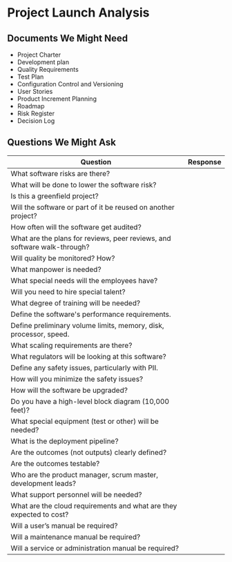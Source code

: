 # Project Launch Analysis

## Documents We Might Need

- Project Charter
- Development plan
- Quality Requirements
- Test Plan
- Configuration Control and Versioning
- User Stories
- Product Increment Planning
- Roadmap
- Risk Register
- Decision Log

## Questions We Might Ask

|Question|Response|
|---|---|
| What software risks are there?|  |
| What will be done to lower the software risk?|  |
| Is this a greenfield project? |  |
| Will the software or part of it be reused on another project?|  |
| How often will the software get audited?|  |
| What are the plans for reviews, peer reviews, and software walk-through?|  |
| Will quality be monitored? How?|  |
| What manpower is needed?|  |
| What special needs will the employees have?|  |
| Will you need to hire special talent? |  |
| What degree of training will be needed?|  |
| Define the software's performance requirements.|  |
| Define preliminary volume limits, memory, disk, processor, speed.|  |
| What scaling requirements are there?|  |
| What regulators will be looking at this software? |  |
| Define any safety issues, particularly with PII.|  |
| How will you minimize the safety issues? |  |
| How will the software be upgraded?|  |
| Do you have a high-level block diagram (10,000 feet)?|  |
| What special equipment (test or other) will be needed?|  |
| What is the deployment pipeline? |  |
| Are the outcomes (not outputs) clearly defined?|  |
| Are the outcomes testable? |  |
| Who are the product manager, scrum master, development leads?|  |
| What support personnel will be needed?|  |
| What are the cloud requirements and what are they expected to cost?|  |
| Will a user’s manual be required?|  |
| Will a maintenance manual be required?|  |
| Will a service or administration manual be required?|  |
